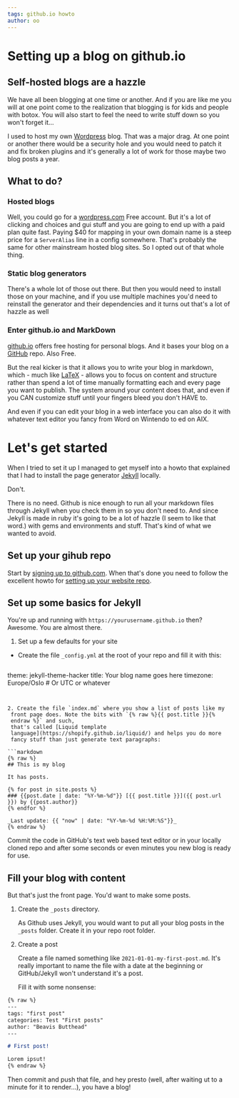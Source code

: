 ```yaml
---
tags: github.io howto 
author: oo
---
```


# Setting up a blog on github.io

## Self-hosted blogs are a hazzle

We have all been blogging at one time or another. And if you are like
me you will at one point come to the realization that blogging is for
kids and people with botox. You will also start to feel the need to
write stuff down so you won't forget it...

I used to host my own [Wordpress](https://wordpress.org) blog. That
was a major drag. At one point or another there would be a security
hole and you would need to patch it and fix broken plugins and it's
generally a lot of work for those maybe two blog posts a year.

## What to do?

### Hosted blogs

Well, you could go for a [wordpress.com](https://www.wordpress.com)
Free account. But it's a lot of clicking and choices and gui stuff and
you are going to end up with a paid plan quite fast. Paying $40 for
mapping in your own domain name is a steep price for a `ServerAlias`
line in a config somewhere. That's probably the same for other
mainstream hosted blog sites. So I opted out of that whole thing.

### Static blog generators

There's a whole lot of those out there. But then you would need to
install those on your machine, and if you use multiple machines you'd
need to reinstall the generator and their dependencies and it turns
out that's a lot of hazzle as well

### Enter github.io and MarkDown

[github.io](https://pages.github.com/) offers free hosting for
personal blogs. And it bases your blog on a
[GitHub](https://github.com) repo. Also Free.

But the real kicker is that it allows you to write your blog in
markdown, which - much like
[LaTeX](https://en.wikipedia.org/wiki/LaTeX) - allows you to focus on
content and structure rather than spend a lot of time manually
formatting each and every page you want to publish. The system around
your content does that, and even if you CAN customize stuff until your
fingers bleed you don't HAVE to.

And even if you can edit your blog in a web interface you can also do
it with whatever text editor you fancy from Word on Wintendo to ed on
AIX.

# Let's get started

When I tried to set it up I managed to get myself into a howto that
explained that I had to install the page generator
[Jekyll](https://jekyllrb.com/) locally. 

Don't.

There is no need. Github is nice enough to run all your markdown files
through Jekyll when you check them in so you don't need to. And since
Jekyll is made in ruby it's going to be a lot of hazzle (I seem to
like that word.) with gems and environments and stuff. That's kind
of what we wanted to avoid.

## Set up your gihub repo

Start by [signing up to github.com](https://github.com). When that's
done you need to follow the excellent howto for [setting up your
website
repo](https://docs.github.com/en/github/working-with-github-pages/creating-a-github-pages-site).

## Set up some basics for Jekyll

You're up and running with `https://yourusername.github.io` then?
Awesome. You are almost there. 

1. Set up a few defaults for your site

 - Create the file `_config.yml` at the root of your repo and fill it
   with this:
 
   ```yml
theme: jekyll-theme-hacker
title: Your blog name goes here
timezone: Europe/Oslo # Or UTC or whatever
   ```
 
 
 2. Create the file `index.md` where you show a list of posts like my
    front page does. Note the bits with `{% raw %}{{ post.title }}{%
    endraw %}` and such,
    that's called [Liquid template
    language](https://shopify.github.io/liquid/) and helps you do more
    fancy stuff than just generate text paragraphs:
	
```markdown
{% raw %}
## This is my blog

It has posts.

{% for post in site.posts %}
### {{post.date | date: "%Y-%m-%d"}} [{{ post.title }}]({{ post.url }}) by {{post.author}} 
{% endfor %}

_Last update: {{ "now" | date: "%Y-%m-%d %H:%M:%S"}}_
{% endraw %}
```

Commit the code in GitHub's text web based text editor or in your
locally cloned repo and after some seconds or even minutes you new
blog is ready for use.

## Fill your blog with content

But that's just the front page. You'd want to make some posts.

1. Create the `_posts` directory.

	As Github uses Jekyll, you would want to put all your blog posts
    in the `_posts` folder. Create it in your repo root folder. 

2.  Create a post

	Create a file named something like
    `2021-01-01-my-first-post.md`. It's really important to name the
    file with a date at the beginning or GitHub/Jekyll won't
    understand it's a post.

	Fill it with some nonsense:

```markdown
{% raw %}
---
tags: "first post" 
categories: Test "First posts"
author: "Beavis Butthead"
---

# First post!

Lorem ipsut!
{% endraw %}
```
 
Then commit and push that file, and hey presto (well, after waiting ut
to a minute for it to render...), you have a blog!
 
 

